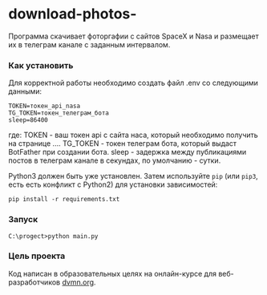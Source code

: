 # download-photos-
Программа скачивает фоторгафии с сайтов SpaceX и Nasa и размещает их в телеграм канале с заданным интервалом.

### Как установить

Для корректной работы необходимо создать файл .env со следующими данными:
```
TOKEN=токен_api_nasa
TG_TOKEN=токен_телеграм_бота
sleep=86400
```
где:
 TOKEN - ваш токен api с сайта наса, который необходимо получить на странице ....
 TG_TOKEN - токен телеграм бота, который выдаст BotFather при создании бота.
 sleep - задержка между публикациями постов в телеграм канале в секундах, по умолчанию - сутки.

Python3 должен быть уже установлен. 
Затем используйте `pip` (или `pip3`, есть есть конфликт с Python2) для установки зависимостей:
```
pip install -r requirements.txt
```

### Запуск

```
C:\progect>python main.py
```

### Цель проекта

Код написан в образовательных целях на онлайн-курсе для веб-разработчиков [dvmn.org](https://dvmn.org/).
